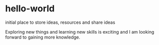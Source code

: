 # hello-world
initial place to store ideas, resources and share ideas

Exploring new things and learning new skills is exciting and I am looking forward to gaining more knowledge.
